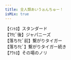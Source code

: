 ```yaml
---
title: 全人類あいうぉんちゅー！
isMix: true
---
```


【ｲﾝﾄﾛ】スタンダード<br />
【1ｻﾋﾞ後】ジャパニーズ<br />
【落ちｻﾋﾞ前】繋がりタイガー<br />
【落ちｻﾋﾞ】繋がりタイガー続き<br />
【ｱｳﾄﾛ】その場のノリ<br />